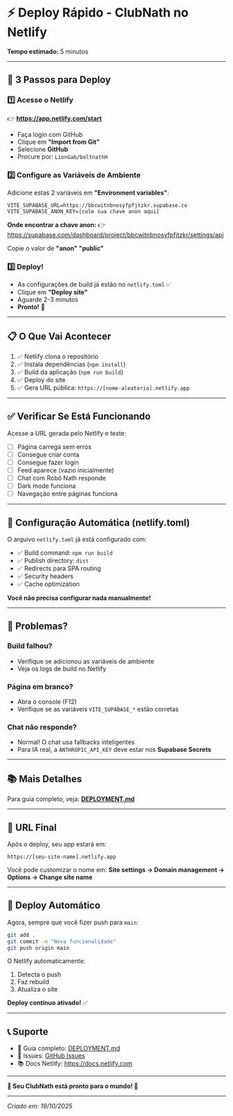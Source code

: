 # ⚡ Deploy Rápido - ClubNath no Netlify

**Tempo estimado:** 5 minutos

---

## 🚀 3 Passos para Deploy

### 1️⃣ Acesse o Netlify

👉 **https://app.netlify.com/start**

- Faça login com GitHub
- Clique em **"Import from Git"**
- Selecione **GitHub**
- Procure por: `LionGab/boltnathH`

### 2️⃣ Configure as Variáveis de Ambiente

Adicione estas 2 variáveis em **"Environment variables"**:

```
VITE_SUPABASE_URL=https://bbcwitnbnosyfpfjtzkr.supabase.co
VITE_SUPABASE_ANON_KEY=[cole sua chave anon aqui]
```

**Onde encontrar a chave anon:**
👉 https://supabase.com/dashboard/project/bbcwitnbnosyfpfjtzkr/settings/api

Copie o valor de **"anon" "public"**

### 3️⃣ Deploy!

- As configurações de build já estão no `netlify.toml` ✅
- Clique em **"Deploy site"**
- Aguarde 2-3 minutos
- **Pronto!** 🎉

---

## 📋 O Que Vai Acontecer

1. ✅ Netlify clona o repositório
2. ✅ Instala dependências (`npm install`)
3. ✅ Build da aplicação (`npm run build`)
4. ✅ Deploy do site
5. ✅ Gera URL pública: `https://[nome-aleatorio].netlify.app`

---

## ✅ Verificar Se Está Funcionando

Acesse a URL gerada pelo Netlify e teste:

- [ ] Página carrega sem erros
- [ ] Consegue criar conta
- [ ] Consegue fazer login
- [ ] Feed aparece (vazio inicialmente)
- [ ] Chat com Robô Nath responde
- [ ] Dark mode funciona
- [ ] Navegação entre páginas funciona

---

## 🔧 Configuração Automática (netlify.toml)

O arquivo `netlify.toml` já está configurado com:

- ✅ Build command: `npm run build`
- ✅ Publish directory: `dist`
- ✅ Redirects para SPA routing
- ✅ Security headers
- ✅ Cache optimization

**Você não precisa configurar nada manualmente!**

---

## 🐛 Problemas?

### Build falhou?
- Verifique se adicionou as variáveis de ambiente
- Veja os logs de build no Netlify

### Página em branco?
- Abra o console (F12)
- Verifique se as variáveis `VITE_SUPABASE_*` estão corretas

### Chat não responde?
- Normal! O chat usa fallbacks inteligentes
- Para IA real, a `ANTHROPIC_API_KEY` deve estar nos **Supabase Secrets**

---

## 📚 Mais Detalhes

Para guia completo, veja: **[DEPLOYMENT.md](./DEPLOYMENT.md)**

---

## 🎯 URL Final

Após o deploy, seu app estará em:

```
https://[seu-site-name].netlify.app
```

Você pode customizar o nome em:
**Site settings → Domain management → Options → Change site name**

---

## 🔄 Deploy Automático

Agora, sempre que você fizer push para `main`:

```bash
git add .
git commit -m "Nova funcionalidade"
git push origin main
```

O Netlify automaticamente:
1. Detecta o push
2. Faz rebuild
3. Atualiza o site

**Deploy contínuo ativado!** ✅

---

## 📞 Suporte

- 📖 Guia completo: [DEPLOYMENT.md](./DEPLOYMENT.md)
- 🐛 Issues: [GitHub Issues](https://github.com/LionGab/boltnathH/issues)
- 📚 Docs Netlify: https://docs.netlify.com

---

**🎉 Seu ClubNath está pronto para o mundo! 🎉**

---

*Criado em: 19/10/2025*
